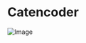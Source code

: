 # Catencoder

![Image](https://github.com/user-attachments/assets/9842ea83-a9b8-47a4-bb40-5abdf1d770b4)
